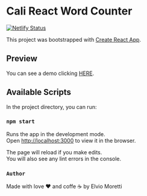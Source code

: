 # Cali React Word Counter

[![Netlify Status](https://api.netlify.com/api/v1/badges/418a4a6b-490c-4873-b509-834547aaa42b/deploy-status)](https://app.netlify.com/sites/cali-word-counter/deploys)

This project was bootstrapped with [Create React App](https://github.com/facebook/create-react-app).

## Preview 
You can see a demo clicking [HERE](https://cali-word-counter.netlify.app/).


## Available Scripts

In the project directory, you can run:

### `npm start`

Runs the app in the development mode.\
Open [http://localhost:3000](http://localhost:3000) to view it in the browser.

The page will reload if you make edits.\
You will also see any lint errors in the console.

### `Author`
Made with love ❤️ and coffe ☕️ by Elvio Moretti